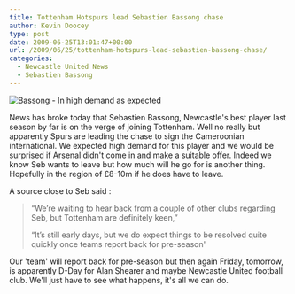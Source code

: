 ```yaml
---
title: Tottenham Hotspurs lead Sebastien Bassong chase
author: Kevin Doocey
type: post
date: 2009-06-25T13:01:47+00:00
url: /2009/06/25/tottenham-hotspurs-lead-sebastien-bassong-chase/
categories:
  - Newcastle United News
  - Sebastien Bassong
---
```


![Bassong - In high demand as expected](https://static.guim.co.uk/sys-images/Football/Clubs/Club%20Home/2009/5/18/1242661508982/sebastien-bassong-001.jpg)

News has broke today that Sebastien Bassong, Newcastle's best player last season by far is on the verge of joining Tottenham. Well no really but apparently Spurs are leading the chase to sign the Cameroonian international. We expected high demand for this player and we would be surprised if Arsenal didn't come in and make a suitable offer. Indeed we know Seb wants to leave but how much will he go for is another thing. Hopefully in the region of £8-10m if he does have to leave.

A source close to Seb said :

> “We’re waiting to hear back from a couple of other clubs regarding Seb, but Tottenham are definitely keen,”
>
> “It’s still early days, but we do expect things to be resolved quite quickly once teams report back for pre-season'

Our 'team' will report back for pre-season but then again Friday, tomorrow, is apparently D-Day for Alan Shearer and maybe Newcastle United football club. We'll just have to see what happens, it's all we can do.
